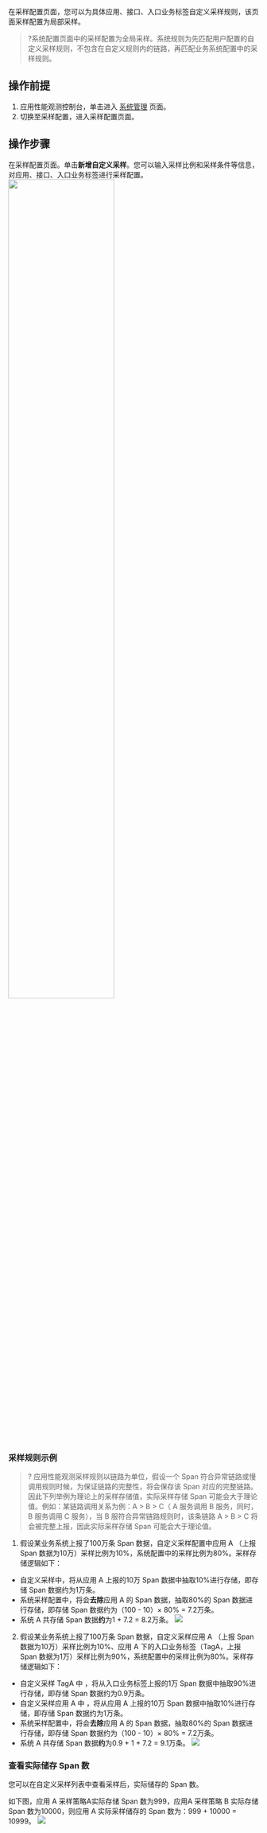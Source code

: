 在采样配置页面，您可以为具体应用、接口、入口业务标签自定义采样规则，该页面采样配置为局部采样。
>?系统配置页面中的采样配置为全局采样。系统规则为先匹配用户配置的自定义采样规则，不包含在自定义规则内的链路，再匹配业务系统配置中的采样规则。

## 操作前提

  1. 应用性能观测控制台，单击进入 [系统管理](https://console.cloud.tencent.com/apm/monitor/settings) 页面。
  2. 切换至采样配置，进入采样配置页面。

## 操作步骤

在采样配置页面。单击**新增自定义采样**。您可以输入采样比例和采样条件等信息，对应用、接口、入口业务标签进行采样配置。
<img src=" https://qcloudimg.tencent-cloud.cn/raw/3f45cd565302b362e919bb809bb8933d.png"  width="65%"></img>

### 采样规则示例
>? 应用性能观测采样规则以链路为单位，假设一个 Span 符合异常链路或慢调用规则时候，为保证链路的完整性，将会保存该 Span 对应的完整链路。因此下列举例为理论上的采样存储值，实际采样存储 Span 可能会大于理论值。例如：某链路调用关系为例：A > B > C（ A 服务调用 B 服务，同时，B 服务调用 C 服务），当 B 服符合异常链路规则时，该条链路 A > B > C 将会被完整上报，因此实际采样存储 Span 可能会大于理论值。

1. 假设某业务系统上报了100万条 Span 数据，自定义采样配置中应用 A （上报 Span 数据为10万）采样比例为10%，系统配置中的采样比例为80%。采样存储逻辑如下：
 - 自定义采样中，将从应用 A 上报的10万 Span 数据中抽取10%进行存储，即存储 Span 数据约为1万条。
 - 系统采样配置中，将会**去除**应用 A 的 Span 数据，抽取80%的 Span 数据进行存储，即存储 Span 数据约为（100 - 10）× 80% = 7.2万条。
 - 系统 A 共存储 Span 数据**约**为1 + 7.2 = 8.2万条。
![](https://qcloudimg.tencent-cloud.cn/raw/fa26655e9fb571abf2bfd3f2796cdbaf.png)
2. 假设某业务系统上报了100万条 Span 数据，自定义采样应用 A （上报 Span 数据为10万）采样比例为10%、应用 A 下的入口业务标签（TagA，上报 Span 数据为1万）采样比例为90%，系统配置中的采样比例为80%。采样存储逻辑如下：
 - 自定义采样 TagA 中 ，将从入口业务标签上报的1万 Span 数据中抽取90%进行存储，即存储 Span 数据约为0.9万条。
 - 自定义采样应用 A 中 ，将从应用 A 上报的10万 Span 数据中抽取10%进行存储，即存储 Span 数据约为1万条。
 - 系统采样配置中，将会**去除**应用 A 的 Span 数据，抽取80%的 Span 数据进行存储，即存储 Span 数据约为（100 - 10）× 80% = 7.2万条。
 - 系统 A 共存储 Span 数据**约**为0.9 + 1 + 7.2 = 9.1万条。
 ![](https://qcloudimg.tencent-cloud.cn/raw/238b4488713b4f911bf2e0d14ea93621.png)

### 查看实际储存 Span 数

您可以在自定义采样列表中查看采样后，实际储存的 Span 数。

如下图，应用 A 采样策略A实际存储 Span 数为999，应用A 采样策略 B 实际存储 Span 数为10000，则应用 A 实际采样储存的 Span 数为：999 + 10000 = 10999。
![](https://qcloudimg.tencent-cloud.cn/raw/987ba410cfda915d05ec9841020cf973.png)





